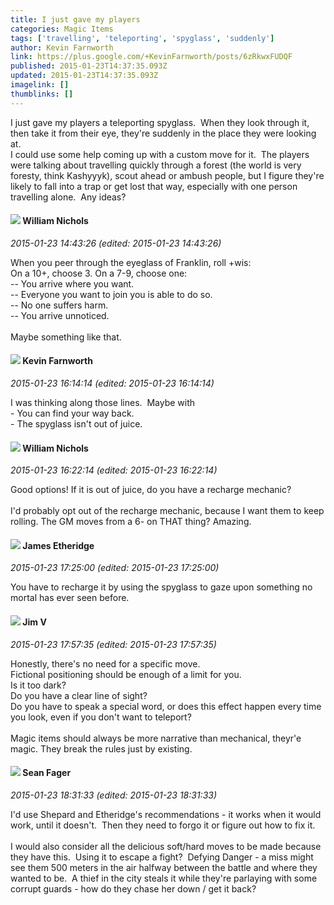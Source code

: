 ```yaml
---
title: I just gave my players
categories: Magic Items
tags: ['travelling', 'teleporting', 'spyglass', 'suddenly']
author: Kevin Farnworth
link: https://plus.google.com/+KevinFarnworth/posts/6zRkwxFUDQF
published: 2015-01-23T14:37:35.093Z
updated: 2015-01-23T14:37:35.093Z
imagelink: []
thumblinks: []
---
```


I just gave my players a teleporting spyglass.  When they look through it, then take it from their eye, they&#39;re suddenly in the place they were looking at.  <br />I could use some help coming up with a custom move for it.  The players were talking about travelling quickly through a forest (the world is very foresty, think Kashyyyk), scout ahead or ambush people, but I figure they&#39;re likely to fall into a trap or get lost that way, especially with one person travelling alone.  Any ideas?
<div id='comment z13qhlk5dqeks3u1323rs3d5pqaihrtpr04'>
  <h4><img src='{{site.baseurl}}//images/avatars/116087077877793003074_photo.jpg'> William Nichols</h4>
      <p><cite>2015-01-23 14:43:26 (edited: 2015-01-23 14:43:26)</cite></p>
        <p>When you peer through the eyeglass of Franklin, roll +wis:<br />On a 10+, choose 3. On a 7-9, choose one:<br />-- You arrive where you want.<br />-- Everyone you want to join you is able to do so.<br />-- No one suffers harm.<br />-- You arrive unnoticed.<br /><br />Maybe something like that.</p>
</div>
        

<div id='comment z13qhlk5dqeks3u1323rs3d5pqaihrtpr04'>
  <h4><img src='{{site.baseurl}}//images/avatars/113151532037528734057_photo.jpg'> Kevin Farnworth</h4>
      <p><cite>2015-01-23 16:14:14 (edited: 2015-01-23 16:14:14)</cite></p>
        <p>I was thinking along those lines.  Maybe with<br />- You can find your way back.<br />- The spyglass isn&#39;t out of juice.</p>
</div>
        

<div id='comment z13qhlk5dqeks3u1323rs3d5pqaihrtpr04'>
  <h4><img src='{{site.baseurl}}//images/avatars/116087077877793003074_photo.jpg'> William Nichols</h4>
      <p><cite>2015-01-23 16:22:14 (edited: 2015-01-23 16:22:14)</cite></p>
        <p>Good options! If it is out of juice, do you have a recharge mechanic?<br /><br />I&#39;d probably opt out of the recharge mechanic, because I want them to keep rolling. The GM moves from a 6- on THAT thing? Amazing.</p>
</div>
        

<div id='comment z13qhlk5dqeks3u1323rs3d5pqaihrtpr04'>
  <h4><img src='{{site.baseurl}}//images/avatars/117175341165637840811_photo.jpg'> James Etheridge</h4>
      <p><cite>2015-01-23 17:25:00 (edited: 2015-01-23 17:25:00)</cite></p>
        <p>You have to recharge it by using the spyglass to gaze upon something no mortal has ever seen before.</p>
</div>
        

<div id='comment z13qhlk5dqeks3u1323rs3d5pqaihrtpr04'>
  <h4><img src='{{site.baseurl}}//images/avatars/115960798010335943593_photo.jpg'> Jim V</h4>
      <p><cite>2015-01-23 17:57:35 (edited: 2015-01-23 17:57:35)</cite></p>
        <p>Honestly, there&#39;s no need for a specific move.<br />Fictional positioning should be enough of a limit for you.<br />Is it too dark?<br />Do you have a clear line of sight?<br />Do you have to speak a special word, or does this effect happen every time you look, even if you don&#39;t want to teleport?<br /><br />Magic items should always be more narrative than mechanical, theyr&#39;e magic. They break the rules just by existing.</p>
</div>
        

<div id='comment z13qhlk5dqeks3u1323rs3d5pqaihrtpr04'>
  <h4><img src='{{site.baseurl}}//images/avatars/109957662124279661127_photo.jpg'> Sean Fager</h4>
      <p><cite>2015-01-23 18:31:33 (edited: 2015-01-23 18:31:33)</cite></p>
        <p>I&#39;d use Shepard and Etheridge&#39;s recommendations - it works when it would work, until it doesn&#39;t.  Then they need to forgo it or figure out how to fix it.<br /><br />I would also consider all the delicious soft/hard moves to be made because they have this.  Using it to escape a fight?  Defying Danger - a miss might see them 500 meters in the air halfway between the battle and where they wanted to be.  A thief in the city steals it while they&#39;re parlaying with some corrupt guards - how do they chase her down / get it back?</p>
</div>
        